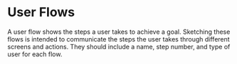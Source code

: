 # User Flows
A user flow shows the steps a user takes to achieve a goal. Sketching these flows is intended to communicate the steps the user takes through different screens and actions. They should include a name, step number, and type of user for each flow.